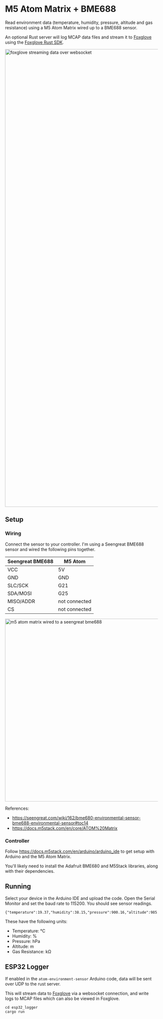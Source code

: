 # M5 Atom Matrix + BME688

Read environment data (temperature, humidity, pressure, altitude and gas resistance) using a M5 Atom Matrix wired up to a BME688 sensor.

An optional Rust server will log MCAP data files and stream it to [Foxglove](https://foxglove.dev/) using the [Foxglove Rust SDK](https://docs.foxglove.dev/docs/sdk/introduction).

<img width="1502" alt="foxglove streaming data over websocket" src="https://github.com/user-attachments/assets/45d171b6-0eb6-41b5-9c61-c47e051e076e" />

## Setup

### Wiring

Connect the sensor to your controller. I'm using a Seengreat BME688 sensor and wired the following pins together.

| Seengreat BME688 | M5 Atom       |
| ---------------- | ------------- |
| VCC              | 5V            |
| GND              | GND           |
| SLC/SCK          | G21           |
| SDA/MOSI         | G25           |
| MISO/ADDR        | not connected |
| CS               | not connected |

<img width="600" alt="m5 atom matrix wired to a seengreat bme688" src="https://github.com/user-attachments/assets/c4ed06b2-46bb-4fd5-9801-6673f98d9d4d" />


References:

- https://seengreat.com/wiki/162/bme680-environmental-sensor-bme688-environmental-sensor#toc14
- https://docs.m5stack.com/en/core/ATOM%20Matrix

### Controller

Follow https://docs.m5stack.com/en/arduino/arduino_ide to get setup with Arduino and the M5 Atom Matrix.

You'll likely need to install the Adafruit BME680 and M5Stack libraries, along with their dependencies.

## Running

Select your device in the Arduino IDE and upload the code. Open the Serial Monitor and set the baud rate to 115200. You should see sensor readings.

```
{"temperature":19.37,"humidity":38.15,"pressure":900.16,"altitude":985.17,"gas_resistance":135.63}
```

These have the following units:

- Temperature: °C
- Humidity: %
- Pressure: hPa
- Altitude: m
- Gas Resistance: kΩ

## ESP32 Logger

If enabled in the `atom-environment-sensor` Arduino code, data will be sent over UDP to the rust server.

This will stream data to [Foxglove](https://foxglove.dev/) via a websocket connection, and write logs to MCAP files which can also be viewed in Foxglove.

```
cd esp32_logger
cargo run
```
